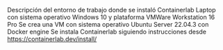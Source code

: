 Descripción del entorno de trabajo donde se instaló Containerlab
Laptop con sistema operativo Windows 10 y plataforma VMWare Workstation 16 Pro
Se crea una VM con sistema operativo Ubuntu Server 22.04.3 con Docker engine
Se instala Containerlab siguiendo instrucciones desde https://containerlab.dev/install/

